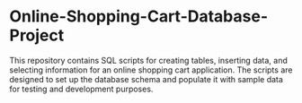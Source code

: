 # Online-Shopping-Cart-Database-Project
This repository contains SQL scripts for creating tables, inserting data, and selecting information for an online shopping cart application. The scripts are designed to set up the database schema and populate it with sample data for testing and development purposes.


